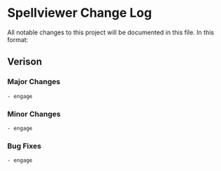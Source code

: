 # Spellviewer Change Log

All notable changes to this project will be documented in this file. In this format:

## Verison 
  ### Major Changes
    - engage
  ### Minor Changes
    - engage
  ### Bug Fixes
    - engage
